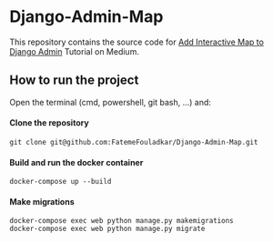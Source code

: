 # Django-Admin-Map

This repository contains the source code for [Add Interactive Map to Django Admin](https://medium.com/@fatemefuoladkar/add-interactive-map-to-django-admin-9278ddab950f) Tutorial on Medium. 

## How to run the project 

Open the terminal (cmd, powershell, git bash, ...) and:

#### Clone the repository
```
git clone git@github.com:FatemeFouladkar/Django-Admin-Map.git
```

#### Build and run the docker container
``` 
docker-compose up --build
```

#### Make migrations
``` 
docker-compose exec web python manage.py makemigrations
docker-compose exec web python manage.py migrate

```
